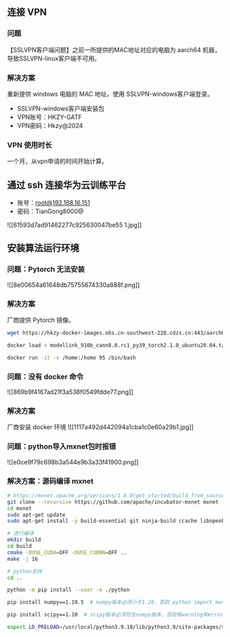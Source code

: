 ## 连接 VPN

### 问题

【SSLVPN客户端问题】之前一所提供的MAC地址对应的电脑为 aarch64 机器，导致SSLVPN-linux客户端不可用。

### 解决方案

重新提供 windows 电脑的 MAC 地址，使用 SSLVPN-windows客户端登录。

- SSLVPN-windows客户端安装包
- VPN账号：HKZY-GATF
- VPN密码：Hkzy@2024

### VPN 使用时长

一个月，从vpn申请的时间开始计算。

## 通过 ssh 连接华为云训练平台

- 账号：root@192.168.16.151
- 密码：TianGong8000@

![[61593d7ad91462277c925630047be55 1.jpg]]
## 安装算法运行环境

### 问题：Pytorch 无法安装

![[8e00654a61648db75755674330a888f.png]]

### 解决方案

厂商提供 Pytorch 镜像。

```bash
wget https://hkzy-docker-images.obs.cn-southwest-228.cdzs.cn:443/aarch64/modellink_910b_cann8.0.rc1_py39_torch2.1.0_ubuntu20.04_aarch64_xwei.tar.gz

docker load < modellink_910b_cann8.0.rc1_py39_torch2.1.0_ubuntu20.04.tar

docker run -it -v /home:/home 95 /bin/bash
```

### 问题：没有 docker 命令

![[869b9f4167ad21f3a538f0549fdde77.png]]

### 解决方案

厂商安装 docker 环境
![[1117a492d442094a1cba1c0e60a29b1.jpg]]

### 问题：python导入mxnet包时报错

![[e0ce9f79c698b3a544e9b3a33f41900.png]]

### 解决方案：源码编译 mxnet

```bash
# https://mxnet.apache.org/versions/1.8.0/get_started/build_from_source
git clone --recursive https://github.com/apache/incubator-mxnet mxnet
cd mxnet
sudo apt-get update
sudo apt-get install -y build-essential git ninja-build ccache libopenblas-dev libopencv-dev cmake

# 进行编译
mkdir build
cd build
cmake -DUSE_CUDA=OFF -DUSE_CUDNN=OFF ..
make -j 16

# python支持
cd ..

python -m pip install --user -e ./python

pip install numpy==1.19.5  # numpy版本必须小于1.20，否则 python import mxnet 报错

pip install scipy==1.10  # scipy版本必须符合numpy版本，否则有warning和error：UserWarning: A NumPy version >=1.22.4 and <2.3.0 is required for this version of SciPy (detected version 1.19.5)；ImportError: cannot import name '__all__' from 'numpy.linalg' (/usr/local/python3.9.18/lib/python3.9/site-packages/numpy/linalg/__init__.py)

export LD_PRELOAD=/usr/local/python3.9.18/lib/python3.9/site-packages/sklearn/utils/../../scikit_learn.libs/libgomp-d22c30c5.so.1.0.0:/lib/aarch64-linux-gnu/libgomp.so.1  # 否则 python import mxnet 报错：OSError: cannot allocate memory in static TLS block
```